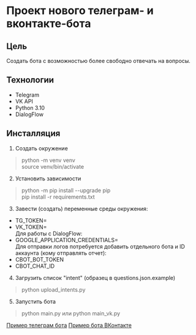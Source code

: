 # Проект нового телеграм- и вконтакте-бота  
## Цель  
Создать бота с возможностью более свободно отвечать на вопросы.  

## Технологии  
- Telegram  
- VK API  
- Python 3.10  
- DialogFlow  

## Инсталляция  
1. Создать окружение  
> python -m venv venv  
> source venv/bin/activate  
2. Установить зависимости  
> python -m pip install --upgrade pip  
> pip install -r requirements.txt  
3. Завести (создать) переменные среды окружения:  
- TG_TOKEN=  
- VK_TOKEN=  
Для работы с DialogFlow:  
- GOOGLE_APPLICATION_CREDENTIALS=  
Для отправки логов потребуется добавить отдельного бота и ID аккаунта (кому отправлять отчет):  
- CBOT_BOT_TOKEN  
- CBOT_CHAT_ID  
4. Загрузить список "intent" (образец в questions.json.example)  
> python upload_intents.py  
5. Запустить бота  
> python main.py или python main_vk.py  

[Пример телеграм бота](t.me/Student83_DVMN_bot)
[Пример бота ВКонтакте](https://vk.com/public210459096)